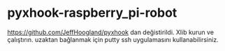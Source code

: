 # pyxhook-raspberry_pi-robot
https://github.com/JeffHoogland/pyxhook dan değistirildi.
Xlib kurun ve çalıştırın.
uzaktan bağlanmak için putty ssh uygulamasını kullanabilirsiniz.
